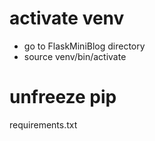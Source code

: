 # activate venv
- go to FlaskMiniBlog directory
- source venv/bin/activate


# unfreeze pip
requirements.txt


